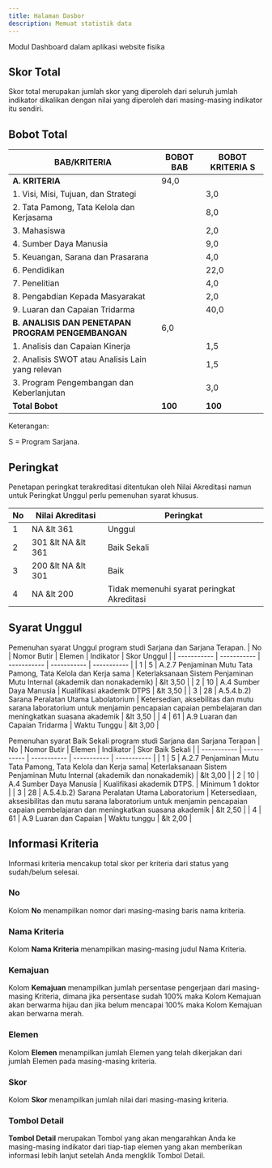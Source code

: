 ```yaml
---
title: Halaman Dasbor
description: Memuat statistik data
---
```


Modul Dashboard dalam aplikasi website fisika

## Skor Total
Skor total merupakan jumlah skor yang diperoleh dari seluruh jumlah indikator dikalikan dengan nilai yang diperoleh dari masing-masing indikator itu sendiri. 

## Bobot Total

| BAB/KRITERIA | BOBOT BAB | BOBOT KRITERIA S | 
| ----------- | ----------- | ----------- |  
| **A. KRITERIA** | 94,0 |
| 1. Visi, Misi, Tujuan, dan Strategi | | 3,0 | 
| 2. Tata Pamong, Tata Kelola dan Kerjasama | | 8,0 | 
| 3. Mahasiswa |  | 2,0 | 
| 4. Sumber Daya Manusia | | 9,0 |
| 5. Keuangan, Sarana dan Prasarana | | 4,0 | 
| 6. Pendidikan | | 22,0 |
| 7. Penelitian  | | 4,0 | 
| 8. Pengabdian Kepada Masyarakat | | 2,0 | 
| 9. Luaran dan Capaian Tridarma | | 40,0 | 
| **B. ANALISIS DAN PENETAPAN PROGRAM PENGEMBANGAN** | 6,0 |
| 1. Analisis dan Capaian Kinerja | | 1,5 |
| 2. Analisis SWOT atau Analisis Lain yang relevan | | 1,5 |
| 3. Program Pengembangan dan Keberlanjutan | | 3,0 | 
| **Total Bobot** | **100** | **100** | 

Keterangan:

S = Program Sarjana.

## Peringkat
Penetapan peringkat terakreditasi ditentukan oleh Nilai Akreditasi namun untuk Peringkat Unggul perlu pemenuhan syarat khusus.

| No | Nilai Akreditasi | Peringkat |
| ----------- | ----------- | ----------- |
| 1 | NA  &amp;lt 361 | Unggul |
| 2 | 301  &amp;lt NA  &amp;lt 361 | Baik Sekali |
| 3 | 200  &amp;lt NA  &amp;lt 301| Baik |
| 4 | NA  &amp;lt 200| Tidak memenuhi syarat peringkat Akreditasi |

## Syarat Unggul
Pemenuhan syarat Unggul program studi Sarjana dan Sarjana Terapan.
| No | Nomor Butir | Elemen | Indikator | Skor Unggul |
| ----------- | ----------- | ----------- | ----------- | ----------- |
| 1 | 5 | A.2.7 Penjaminan Mutu Tata Pamong, Tata Kelola dan Kerja sama | Keterlaksanaan Sistem Penjaminan Mutu Internal (akademik dan nonakademik) | &amp;lt 3,50 |
| 2 | 10 | A.4 Sumber Daya Manusia | Kualifikasi akademik DTPS | &amp;lt 3,50 |
| 3 | 28 | A.5.4.b.2)  Sarana Peralatan Utama Labolatorium | Ketersedian, aksebilitas dan mutu sarana laboratorium untuk menjamin pencapaian capaian pembelajaran dan meningkatkan suasana akademik | &amp;lt 3,50 | 
| 4 |  61 |  A.9 Luaran dan Capaian Tridarma | Waktu Tunggu | &amp;lt 3,00 |

Pemenuhan syarat Baik Sekali program studi Sarjana dan Sarjana Terapan
| No | Nomor Butir | Elemen | Indikator | Skor Baik Sekali |
| ----------- | ----------- | ----------- | ----------- | ----------- |
| 1 | 5 | A.2.7 Penjaminan Mutu Tata Pamong, Tata Kelola dan Kerja sama| Keterlaksanaan Sistem Penjaminan Mutu Internal (akademik dan nonakademik) | &amp;lt 3,00 |
| 2 | 10 | A.4 Sumber Daya Manusia | Kualifikasi akademik DTPS. | Minimum 1 doktor |
| 3 | 28 | A.5.4.b.2) Sarana Peralatan Utama Laboratorium | Ketersediaan, aksesibilitas dan mutu sarana laboratorium untuk menjamin pencapaian capaian pembelajaran dan meningkatkan suasana akademik |  &amp;lt 2,50 |
| 4 | 61 | A.9 Luaran dan Capaian | Waktu tunggu | &amp;lt 2,00  |

## Informasi Kriteria
Informasi kriteria mencakup total skor per kriteria dari status yang sudah/belum selesai. 

### No
Kolom **No** menampilkan nomor dari masing-masing baris nama kriteria.

### Nama Kriteria
Kolom **Nama Kriteria** menampilkan masing-masing judul Nama Kriteria.

### Kemajuan
Kolom **Kemajuan** menampilkan jumlah persentase pengerjaan dari masing-masing Kriteria, dimana jika persentase sudah 100% maka Kolom Kemajuan akan berwarma hijau dan jika belum mencapai 100% maka Kolom Kemajuan akan berwarna merah.

### Elemen
Kolom **Elemen** menampilkan jumlah Elemen yang telah dikerjakan dari jumlah Elemen pada masing-masing kriteria.

### Skor
Kolom **Skor** menampilkan jumlah nilai dari masing-masing kriteria.

### Tombol Detail
**Tombol Detail** merupakan Tombol yang akan mengarahkan Anda ke masing-masing indikator dari tiap-tiap elemen yang akan memberikan informasi lebih lanjut setelah Anda mengklik Tombol Detail.
